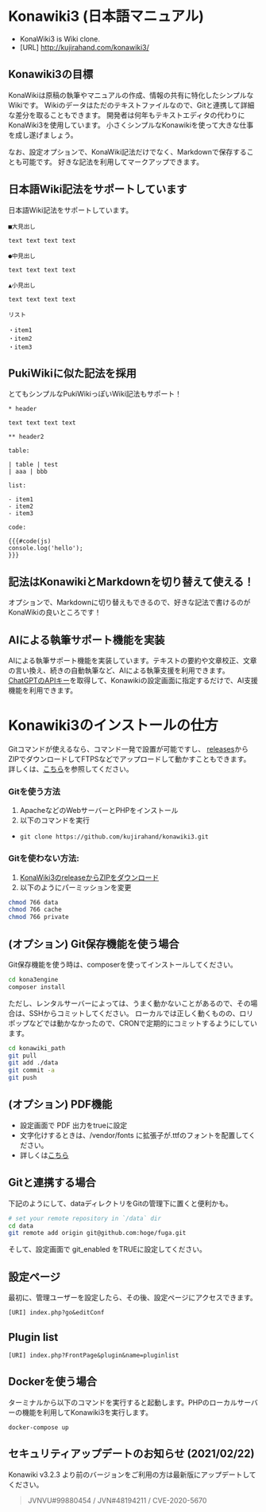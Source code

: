 # Konawiki3 (日本語マニュアル)

 - KonaWiki3 is Wiki clone.
 - [URL] http://kujirahand.com/konawiki3/

## Konawiki3の目標

KonaWikiは原稿の執筆やマニュアルの作成、情報の共有に特化したシンプルなWikiです。
Wikiのデータはただのテキストファイルなので、Gitと連携して詳細な差分を取ることもできます。
開発者は何年もテキストエディタの代わりにKonaWiki3を使用しています。
小さくシンプルなKonawikiを使って大きな仕事を成し遂げましょう。

なお、設定オプションで、KonaWiki記法だけでなく、Markdownで保存することも可能です。
好きな記法を利用してマークアップできます。

## 日本語Wiki記法をサポートしています

日本語Wiki記法をサポートしています。

```
■大見出し

text text text text

●中見出し

text text text text

▲小見出し

text text text text

リスト

・item1
・item2
・item3
```

## PukiWikiに似た記法を採用

とてもシンプルなPukiWikiっぽいWiki記法もサポート！

```
* header

text text text text

** header2

table:

| table | test
| aaa | bbb

list:

- item1
- item2
- item3

code:

{{{#code(js)
console.log('hello');
}}}
```

## 記法はKonawikiとMarkdownを切り替えて使える！

オプションで、Markdownに切り替えもできるので、好きな記法で書けるのがKonaWikiの良いところです！

## AIによる執筆サポート機能を実装

AIによる執筆サポート機能を実装しています。テキストの要約や文章校正、文章の言い換え、続きの自動執筆など、AIによる執筆支援を利用できます。
[ChatGPTのAPIキー](https://platform.openai.com/api-keys)を取得して、Konawikiの設定画面に指定するだけで、AI支援機能を利用できます。


# Konawiki3のインストールの仕方

Gitコマンドが使えるなら、コマンド一発で設置が可能ですし、
[releases](https://github.com/kujirahand/konawiki3/releases)からZIPでダウンロードしてFTPSなどでアップロードして動かすこともできます。
詳しくは、[こちら](https://kujirahand.com/konawiki3/index.php?install)を参照してください。

### Gitを使う方法

1. ApacheなどのWebサーバーとPHPをインストール
2. 以下のコマンドを実行
  -  `git clone https://github.com/kujirahand/konawiki3.git`

### Gitを使わない方法:

1. [KonaWiki3のreleaseからZIPをダウンロード](https://github.com/kujirahand/konawiki3/releases)
2. 以下のようにパーミッションを変更

```sh
chmod 766 data
chmod 766 cache
chmod 766 private
```

## (オプション) Git保存機能を使う場合

Git保存機能を使う時は、composerを使ってインストールしてください。

```sh
cd kona3engine
composer install
```

ただし、レンタルサーバーによっては、うまく動かないことがあるので、その場合は、SSHからコミットしてください。
ローカルでは正しく動くものの、ロリポップなどでは動かなかったので、CRONで定期的にコミットするようにしています。

```sh
cd konawiki_path
git pull
git add ./data
git commit -a
git push
```

## (オプション) PDF機能

- 設定画面で PDF 出力をtrueに設定
- 文字化けするときは、/vendor/fonts に拡張子が.ttfのフォントを配置してください。
- 詳しくは[こちら](https://kujirahand.com/konawiki3/index.php?PDF%E5%87%BA%E5%8A%9B%E6%A9%9F%E8%83%BD)

## Gitと連携する場合

下記のようにして、dataディレクトリをGitの管理下に置くと便利かも。

```sh
# set your remote repository in `/data` dir
cd data
git remote add origin git@github.com:hoge/fuga.git
```

そして、設定画面で git_enabled をTRUEに設定してください。

## 設定ページ

最初に、管理ユーザーを設定したら、その後、設定ページにアクセスできます。

```
[URI] index.php?go&editConf
```

## Plugin list

```
[URI] index.php?FrontPage&plugin&name=pluginlist
```

## Dockerを使う場合

ターミナルから以下のコマンドを実行すると起動します。PHPのローカルサーバーの機能を利用してKonawiki3を実行します。

```
docker-compose up
```

## セキュリティアップデートのお知らせ (2021/02/22)

Konawiki v3.2.3 より前のバージョンをご利用の方は最新版にアップデートしてください。

> JVNVU#99880454 / JVN#48194211 / CVE-2020-5670

